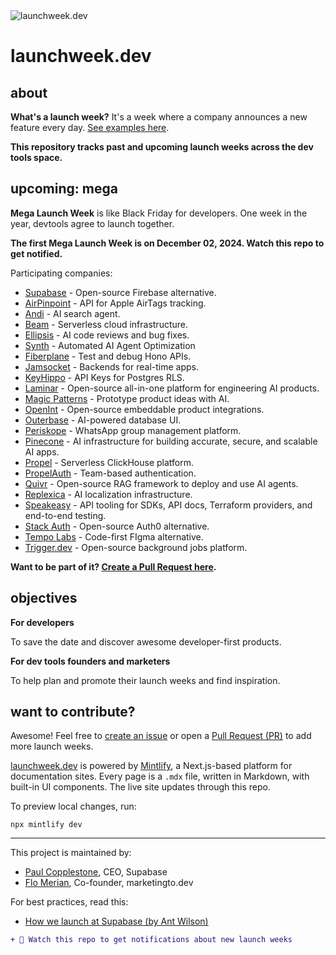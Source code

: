 <picture>
  <source media="(prefers-color-scheme: dark)" srcset="https://github.com/user-attachments/assets/121dd43d-e6ee-4e08-bf0d-e50324725ae6">
  <source media="(prefers-color-scheme: light)" srcset="https://github.com/user-attachments/assets/aa67e2c0-4fa7-4014-a20c-a39ca8a60321">
  <img alt="launchweek.dev" src="https://github.com/user-attachments/assets/121dd43d-e6ee-4e08-bf0d-e50324725ae6">
</picture>

# launchweek.dev

## about

**What's a launch week?** It's a week where a company announces a new feature every day. [See examples here](https://launchweek.dev/lw).

**This repository tracks past and upcoming launch weeks across the dev tools space.**

## upcoming: mega

**Mega Launch Week** is like Black Friday for developers. One week in the year, devtools agree to launch together.

**The first Mega Launch Week is on December 02, 2024. Watch this repo to get notified.**

Participating companies:

- [Supabase](https://supabase.com) - Open-source Firebase alternative.
- [AirPinpoint](https://airpinpoint.com/) - API for Apple AirTags tracking.
- [Andi](https://andisearch.com/) - AI search agent.
- [Beam](https://www.beam.cloud/) - Serverless cloud infrastructure.
- [Ellipsis](http://ellipsis.dev/) - AI code reviews and bug fixes.
- [Synth](https://www.usesynth.ai) - Automated AI Agent Optimization
- [Fiberplane](https://fiberplane.com/) - Test and debug Hono APIs.
- [Jamsocket](https://jamsocket.com/) - Backends for real-time apps.
- [KeyHippo](https://www.keyhippo.com/) - API Keys for Postgres RLS.
- [Laminar](https://www.lmnr.ai/) - Open-source all-in-one platform for engineering AI products.
- [Magic Patterns](https://magicpatterns.com/) - Prototype product ideas with AI.
- [OpenInt](https://openint.dev/) - Open-source embeddable product integrations.
- [Outerbase](https://outerbase.com/) - AI-powered database UI.
- [Periskope](https://periskope.app/) - WhatsApp group management platform.
- [Pinecone](https://www.pinecone.io/) - AI infrastructure for building accurate, secure, and scalable AI apps.
- [Propel](https://www.propeldata.com/) - Serverless ClickHouse platform.
- [PropelAuth](https://www.propelauth.com/) - Team-based authentication.
- [Quivr](https://quivr.com/) - Open-source RAG framework to deploy and use AI agents.
- [Replexica](https://replexica.com/) - AI localization infrastructure.
- [Speakeasy](https://speakeasy.com/) - API tooling for SDKs, API docs, Terraform providers, and end-to-end testing.
- [Stack Auth](https://stack-auth.com/) - Open-source Auth0 alternative.
- [Tempo Labs](https://tempolabs.ai/) - Code-first FIgma alternative.
- [Trigger.dev](https://trigger.dev/) - Open-source background jobs platform.

**Want to be part of it? [Create a Pull Request here](https://github.com/supabase-community/launchweek.dev/pulls).**

## objectives

**For developers**

To save the date and discover awesome developer-first products.

**For dev tools founders and marketers**

To help plan and promote their launch weeks and find inspiration.

## want to contribute?

Awesome! Feel free to [create an issue](https://github.com/supabase-community/launchweek.dev/issues) or open a [Pull Request (PR)](https://github.com/supabase-community/launchweek.dev/pulls) to add more launch weeks.

[launchweek.dev](https://launchweek.dev) is powered by [Mintlify](https://mintlify.com), a Next.js-based platform for documentation sites. Every page is a `.mdx` file, written in Markdown, with built-in UI components. The live site updates through this repo.

To preview local changes, run:

```
npx mintlify dev
```

---

This project is maintained by:

- [Paul Copplestone](https://x.com/kiwicopple), CEO, Supabase
- [Flo Merian](https://x.com/fmerian), Co-founder, marketingto.dev

For best practices, read this:

- [How we launch at Supabase (by Ant Wilson)](https://supabase.com/blog/supabase-how-we-launch)

```diff
+ 👀 Watch this repo to get notifications about new launch weeks
```
